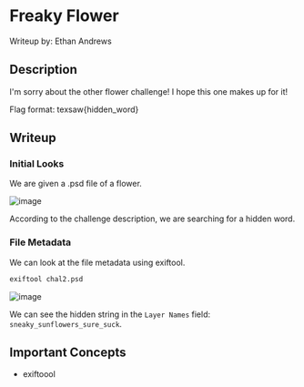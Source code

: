 # Freaky Flower
Writeup by: Ethan Andrews

## Description
I'm sorry about the other flower challenge! I hope this one makes up for it!

Flag format: texsaw{hidden_word}

## Writeup
### Initial Looks
We are given a .psd file of a flower.

![image](https://github.com/user-attachments/assets/c049858d-73e5-4fa6-88ce-e9f1b1124c1b)

According to the challenge description, we are searching for a hidden word.

### File Metadata
We can look at the file metadata using exiftool.

```bash
exiftool chal2.psd
```

![image](https://github.com/user-attachments/assets/4c917729-2fb1-4498-820c-bfaca46ad62f)

We can see the hidden string in the `Layer Names` field: `sneaky_sunflowers_sure_suck`.

## Important Concepts
- exiftoool

